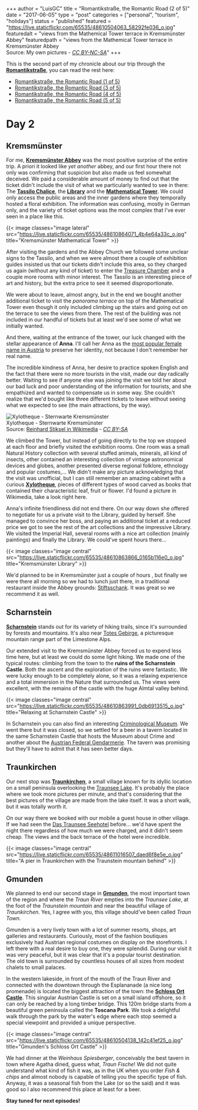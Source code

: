 +++
author = "LuisGC"
title = "Romantikstraße, the Romantic Road (2 of 5)"
date = "2017-06-05"
type = "post"
categories = ["personal", "tourism", "holidays"]
status = "published"
featured = "https://live.staticflickr.com/65535/48610504063_58292fe036_o.jpg"
featuredalt = "views from the Mathemical Tower terrace in Kremsmünster Abbey"
featuredpath = "views from the Mathemical Tower terrace in Kremsmünster Abbey<br />Source: My own pictures - <a href='http://creativecommons.org/licenses/by-nc-sa/3.0/'><i>CC BY-NC-SA</i></a>"
+++

This is the second part of my chronicle about our trip through the [**Romantikstraße**](http://www.romantikstrasse.at/es/), you can read the rest here:

* [Romantikstraße, the Romantic Road (1 of 5)](/blog/2017/05/romantikstrasse-the-romantic-road_1/)
* [Romantikstraße, the Romantic Road (3 of 5)](/blog/2017/06/romantikstrasse-the-romantic-road_3/)
* [Romantikstraße, the Romantic Road (4 of 5)](/blog/2017/07/romantikstrasse-the-romantic-road_4/)
* [Romantikstraße, the Romantic Road (5 of 5)](/blog/2017/07/romantikstrasse-the-romantic-road_5/)

# Day 2

## Kremsmünster

For me, [**Kremsmünster Abbey**](https://stift-kremsmuenster.net/tourismus/information-in-english/english/) was the most positive surprise of the entire trip. A priori it looked like _yet another_ abbey, and our first hour there not only was confirming that suspicion but also made us feel somewhat deceived. We paid a considerable amount of money to find out that the ticket didn't include the visit of what we particularly wanted to see in there: The [**Tassilo Chalice**](https://en.wikipedia.org/wiki/Tassilo_Chalice), the [**Library**](https://en.wikipedia.org/wiki/Kremsm%C3%BCnster_Abbey#Library) and the [**Mathematical Tower**](http://www.specula.at/). We could only access the public areas and the inner gardens where they temporally hosted a floral exhibition. The information was confusing, mostly in German only, and the variety of ticket options was the most complex that I've ever seen in a place like this.

{{< image classes="image lateral" src="https://live.staticflickr.com/65535/48610864071_4b4e64a33c_o.jpg" title="Kremsmünster Mathematical Tower" >}}

After visiting the gardens and the Abbey Church we followed some unclear signs to the Tassilo, and when we were almost there a couple of exhibition guides insisted us that our tickets didn't include this area, so they charged us again (without any kind of ticket) to enter the [Treasure Chamber](https://en.wikipedia.org/wiki/Kremsm%C3%BCnster_Abbey#Treasures) and a couple more rooms with minor interest. The Tassilo is an interesting piece of art and history, but the extra price to see it seemed disproportionate.

We were about to leave, almost angry, but in the end we bought another additional ticket to visit the _panorama terrace_ on top of the Mathematical Tower even though it only included climbing up the stairs and going out on the terrace to see the views from there. The rest of the building was not included in our handful of tickets but at least we'd see some of what we initially wanted.

And there, waiting at the entrance of the tower, our luck changed with the stellar appearance of **Anna**. I'll call her Anna as the [most popular female name in Austria](https://en.wikipedia.org/wiki/List_of_most_popular_given_names#Female_names_4) to preserve her identity, not because I don't remember her real name.

The incredible kindness of Anna, her desire to practice spoken English and the fact that there were no more tourists in the visit, made our day radically better. Waiting to see if anyone else was joining the visit we told her about our bad luck and poor understanding of the information for tourists, and she empathized and wanted to compensate us in some way. She couldn't realize that we'd bought like three different tickets to leave without seeing what we expected to see (the main attractions, by the way).

<div class="image lateral">
  <img src="https://live.staticflickr.com/65535/48610863816_ee0b061606_o.jpg" alt="Xylotheque - Sternwarte Kremsmünster">
  <div class="caption">Xylotheque - Sternwarte Kremsmünster<br />Source: <a href="https://commons.wikimedia.org/wiki/File:Xylothek-Sternwarte_Kremsm%C3%BCnster.JPG">Reinhard Stiksel in Wikimedia</a> - <a href="http://creativecommons.org/licenses/by-sa/3.0/"><i>CC BY-SA</i></a></div>
</div>

We climbed the Tower, but instead of going directly to the top we stopped at each floor and briefly visited the exhibition rooms. One room was a small Natural History collection with several stuffed animals, minerals, all kind of insects, other contained an interesting collection of vintage astronomical devices and globes, another presented diverse regional folklore, ethnology and popular costumes,... We didn't make any picture acknowledging that the visit was unofficial, but I can still remember an amazing cabinet with a curious [**Xylotheque**](https://en.wikipedia.org/wiki/Xylotheque), pieces of different types of wood carved as books that contained their characteristic leaf, fruit or flower. I'd found a picture in Wikimedia, take a look right here.

Anna's infinite friendliness did not end there. On our way down she offered to negotiate for us a private visit to the Library, guided by herself. She managed to convince her boss, and paying an additional ticket at a reduced price we got to see the rest of the art collections and the impressive Library. We visited the Imperial Hall, several rooms with a nice art collection (mainly paintings) and finally the Library. We could've spent hours there...

{{< image classes="image central" src="https://live.staticflickr.com/65535/48610863866_0165b116e0_o.jpg" title="Kremsmünster Library" >}}

We'd planned to be in Kremsmünster just a couple of hours , but finally we were there all morning so we had to lunch just there, in a traditional restaurant inside the Abbey grounds: [Stiftsschank](http://www.stiftsschank-kremsmuenster.or.at/). It was great so we recommend it as well.

## Scharnstein

[**Scharnstein**](https://en.wikipedia.org/wiki/Scharnstein) stands out for its variety of hiking trails, since it's surrounded by forests and mountains. It's also near [Totes Gebirge](https://en.wikipedia.org/wiki/Totes_Gebirge), a picturesque mountain range part of the Limestone Alps.

Our extended visit to the Kremsmünster Abbey forced us to expend less time here, but at least we could do some light hiking. We made one of the typical routes: climbing from the town to the **ruins of the Scharnstein Castle**. Both the ascent and the exploration of the ruins were fantastic. We were lucky enough to be completely alone, so it was a relaxing experience and a total immersion in the Nature that surrounded us. The views were excellent, with the remains of the castle with the huge Almtal valley behind.

{{< image classes="image central" src="https://live.staticflickr.com/65535/48610863991_0db6913515_o.jpg" title="Relaxing at Scharnstein Castle" >}}

In Scharnstein you can also find an interesting [Criminological Museum](http://kriminalmuseum.at/krimscharn.html). We went there but it was closed, so we settled for a beer in a tavern located in the same Scharnstein Castle that hosts the Museum about Crime and another about the [Austrian Federal Gendarmerie](http://tinyurl.com/ybusmk79). The tavern was promising but they'll have to admit that it has seen better days.

## Traunkirchen

Our next stop was [**Traunkirchen**](https://en.wikipedia.org/wiki/Traunkirchen), a small village known for its idyllic location on a small peninsula overlooking the [Traunsee Lake](https://en.wikipedia.org/wiki/Traunsee). It's probably the place where we took more pictures per minute, and that's considering that the best pictures of the village are made from the lake itself. It was a short walk, but it was totally worth it.

On our way there we booked with our mobile a guest house in other village. If we had seen the [Das Traunsee Seehotel](http://www.dastraunsee.at/en/) before... we'd have spent the night there regardless of how much we were charged, and it didn't seem cheap. The views and the back terrace of the hotel were incredible.

{{< image classes="image central" src="https://live.staticflickr.com/65535/48611016507_daed6f8e5e_o.jpg" title="A pier in Traunkirchen with the Traunstein mountain behind" >}}

## Gmunden

We planned to end our second stage in [**Gmunden**](https://en.wikipedia.org/wiki/Gmunden), the most important town of the region and where the _Traun River_ empties into the _Traunsee Lake_, at the foot of the _Traunstein mountain_ and near the beautiful village of _Traunkirchen_. Yes, I agree with you, this village should've been called _Traun Town_.

Gmunden is a very lively town with a lot of summer resorts, shops, art galleries and restaurants. Curiously, most of the fashion boutiques exclusively had Austrian regional costumes on display on the storefronts. I left there with a real desire to buy one, they were splendid. During our visit it was very peaceful, but it was clear that it's a popular tourist destination. The old town is surrounded by countless houses of all sizes from modest chalets to small palaces.

In the western lakeside, in front of the mouth of the Traun River and connected with the downtown through the Esplananade (a nice long promenade) is located the biggest attraction of the town: the [**Schloss Ort Castle**](https://en.wikipedia.org/wiki/Schloss_Ort). This singular Austrian Castle is set on a small island offshore, so it can only be reached by a long timber bridge. This 120m bridge starts from a beautiful green peninsula called the **Toscana Park**. We took a delightful walk through the park by the water's edge where each stop seemed a special viewpoint and provided a unique perspective.

{{< image classes="image central" src="https://live.staticflickr.com/65535/48610504138_142c41ef25_o.jpg" title="Gmunden's Schloss Ort Castle" >}}

We had dinner at the _Weinhaus Spiesberger_, conceivably the best tavern in town where Agatha dined, guess what, _Traun Fische_! We did not quite understand what kind of fish it was, as in the UK when you order _Fish & chips_ and almost nobody is capable of telling you the specific type of fish. Anyway, it was a seasonal fish from the Lake (or so the said) and it was good so I also recommend this place at least for a beer.

**Stay tuned for next episodes!**
